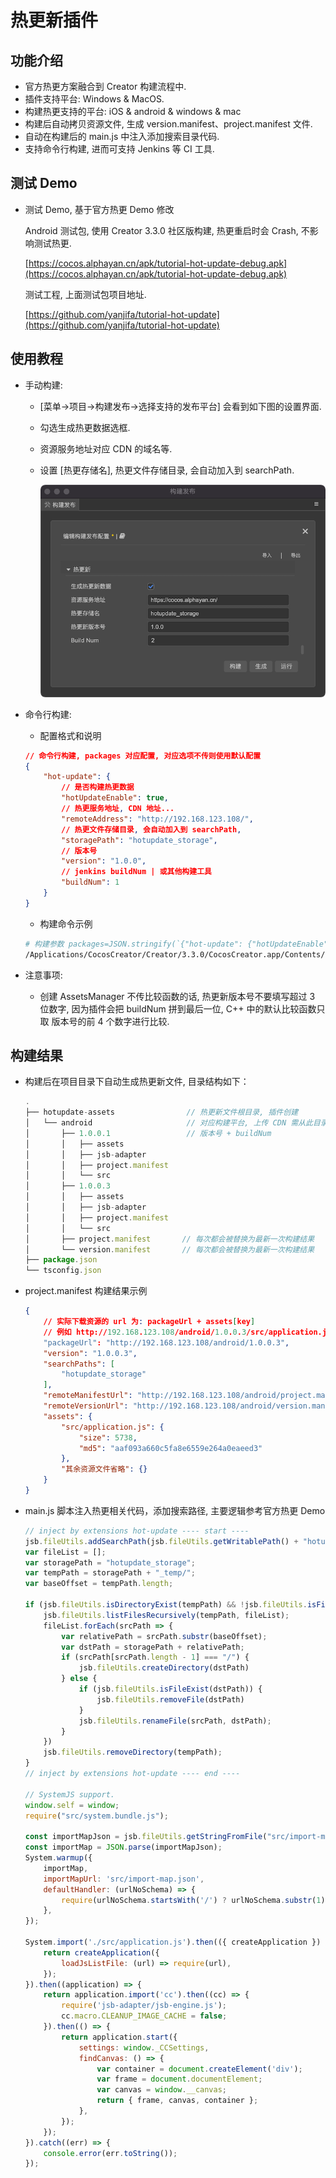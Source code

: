 # 热更新插件
## 功能介绍
- 官方热更方案融合到 Creator 构建流程中.
- 插件支持平台: Windows & MacOS.
- 构建热更支持的平台: iOS & android & windows & mac
- 构建后自动拷贝资源文件, 生成 version.manifest、project.manifest 文件.
- 自动在构建后的 main.js 中注入添加搜索目录代码.
- 支持命令行构建, 进而可支持 Jenkins 等 CI 工具.


## 测试 Demo
- 测试 Demo, 基于官方热更 Demo 修改

    Android 测试包, 使用 Creator 3.3.0 社区版构建, 热更重启时会 Crash, 不影响测试热更.

    [https://cocos.alphayan.cn/apk/tutorial-hot-update-debug.apk](https://cocos.alphayan.cn/apk/tutorial-hot-update-debug.apk)

    测试工程, 上面测试包项目地址.

    [https://github.com/yanjifa/tutorial-hot-update](https://github.com/yanjifa/tutorial-hot-update)

## 使用教程

- 手动构建:
    * [菜单->项目->构建发布->选择支持的发布平台] 会看到如下图的设置界面.
    * 勾选生成热更数据选框.
    * 资源服务地址对应 CDN 的域名等.
    * 设置 [热更存储名], 热更文件存储目录, 会自动加入到 searchPath.

        ![builder_setting](images/builder_setting.png)


- 命令行构建:
    * 配置格式和说明
    ```json
    // 命令行构建, packages 对应配置, 对应选项不传则使用默认配置
    {
        "hot-update": {
            // 是否构建热更数据
            "hotUpdateEnable": true,
            // 热更服务地址, CDN 地址...
            "remoteAddress": "http://192.168.123.108/",
            // 热更文件存储目录, 会自动加入到 searchPath,
            "storagePath": "hotupdate_storage",
            // 版本号
            "version": "1.0.0",
            // jenkins buildNum | 或其他构建工具
            "buildNum": 1
        }
    }
    ```
    * 构建命令示例
    ```bash
    # 构建参数 packages=JSON.stringify(`{"hot-update": {"hotUpdateEnable": true, ...}}`)
    /Applications/CocosCreator/Creator/3.3.0/CocosCreator.app/Contents/MacOS/CocosCreator --project /Volumes/WorkSpace/tutorial-hot-update --build "platform=android;packages={\"hot-update\":{\"hotUpdateEnable\":true,\"remoteAddress\":\"http://192.168.123.108/\",\"version\":\"1.0.0\",\"buildNum\":3}}"
    ```
- 注意事项:
    - 创建 AssetsManager 不传比较函数的话, 热更新版本号不要填写超过 3 位数字, 因为插件会把 buildNum 拼到最后一位, C++ 中的默认比较函数只取 版本号的前 4 个数字进行比较.

## 构建结果
- 构建后在项目目录下自动生成热更新文件, 目录结构如下：

    ```js
    .
    ├── hotupdate-assets                // 热更新文件根目录, 插件创建
    │   └── android                     // 对应构建平台, 上传 CDN 需从此目录开始上传
    │       ├── 1.0.0.1                 // 版本号 + buildNum
    │       │   ├── assets
    │       │   ├── jsb-adapter
    │       │   ├── project.manifest
    │       │   └── src
    │       ├── 1.0.0.3
    │       │   ├── assets
    │       │   ├── jsb-adapter
    │       │   ├── project.manifest
    │       │   └── src
    │       ├── project.manifest       // 每次都会被替换为最新一次构建结果
    │       └── version.manifest       // 每次都会被替换为最新一次构建结果
    ├── package.json
    └── tsconfig.json
    ```
- project.manifest 构建结果示例
    ```json
    {
        // 实际下载资源的 url 为: packageUrl + assets[key]
        // 例如 http://192.168.123.108/android/1.0.0.3/src/application.js
        "packageUrl": "http://192.168.123.108/android/1.0.0.3",
        "version": "1.0.0.3",
        "searchPaths": [
            "hotupdate_storage"
        ],
        "remoteManifestUrl": "http://192.168.123.108/android/project.manifest",
        "remoteVersionUrl": "http://192.168.123.108/android/version.manifest",
        "assets": {
            "src/application.js": {
                "size": 5738,
                "md5": "aaf093a660c5fa8e6559e264a0eaeed3"
            },
            "其余资源文件省略": {}
        }
    }
    ```
- main.js 脚本注入热更相关代码，添加搜索路径, 主要逻辑参考官方热更 Demo
    ```js
    // inject by extensions hot-update ---- start ----
    jsb.fileUtils.addSearchPath(jsb.fileUtils.getWritablePath() + "hotupdate_storage", true);
    var fileList = [];
    var storagePath = "hotupdate_storage";
    var tempPath = storagePath + "_temp/";
    var baseOffset = tempPath.length;

    if (jsb.fileUtils.isDirectoryExist(tempPath) && !jsb.fileUtils.isFileExist(tempPath + 'project.manifest.temp')) {
        jsb.fileUtils.listFilesRecursively(tempPath, fileList);
        fileList.forEach(srcPath => {
            var relativePath = srcPath.substr(baseOffset);
            var dstPath = storagePath + relativePath;
            if (srcPath[srcPath.length - 1] === "/") {
                jsb.fileUtils.createDirectory(dstPath)
            } else {
                if (jsb.fileUtils.isFileExist(dstPath)) {
                    jsb.fileUtils.removeFile(dstPath)
                }
                jsb.fileUtils.renameFile(srcPath, dstPath);
            }
        })
        jsb.fileUtils.removeDirectory(tempPath);
    }
    // inject by extensions hot-update ---- end ----

    // SystemJS support.
    window.self = window;
    require("src/system.bundle.js");

    const importMapJson = jsb.fileUtils.getStringFromFile("src/import-map.json");
    const importMap = JSON.parse(importMapJson);
    System.warmup({
        importMap,
        importMapUrl: 'src/import-map.json',
        defaultHandler: (urlNoSchema) => {
            require(urlNoSchema.startsWith('/') ? urlNoSchema.substr(1) : urlNoSchema);
        },
    });

    System.import('./src/application.js').then(({ createApplication }) => {
        return createApplication({
            loadJsListFile: (url) => require(url),
        });
    }).then((application) => {
        return application.import('cc').then((cc) => {
            require('jsb-adapter/jsb-engine.js');
            cc.macro.CLEANUP_IMAGE_CACHE = false;
        }).then(() => {
            return application.start({
                settings: window._CCSettings,
                findCanvas: () => {
                    var container = document.createElement('div');
                    var frame = document.documentElement;
                    var canvas = window.__canvas;
                    return { frame, canvas, container };
                },
            });
        });
    }).catch((err) => {
        console.error(err.toString());
    });
    ```
